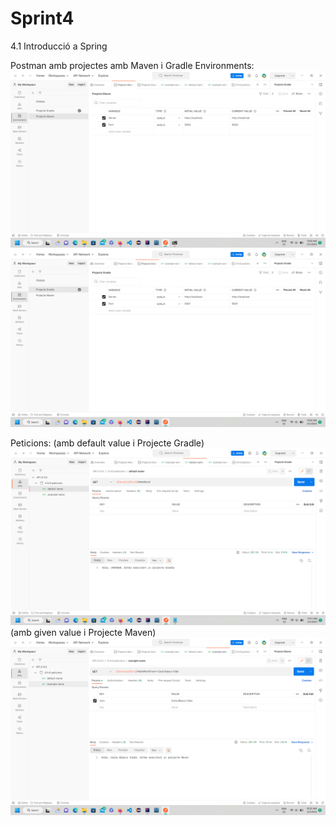# Sprint4
4.1 Introducció a Spring

Postman amb projectes amb Maven i Gradle
Environments:
![MavenEnvironment.png](mavenProjEnvironment.png)
![GradleEnvironment.png](gradleProjEnvironment.png)

Peticions:
(amb default value i Projecte Gradle) 
![GradleDefaultPetition.png](defaultPetitionGradle.png)
(amb given value i Projecte Maven)
![MavenGivenPetition.png](givenPetitionMaven.png)
